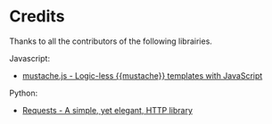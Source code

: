# Credits

Thanks to all the contributors of the following librairies.

Javascript:
* [mustache.js - Logic-less {{mustache}} templates with JavaScript](https://github.com/janl/mustache.js)

Python:
* [Requests - A simple, yet elegant, HTTP library](https://github.com/psf/requests)

